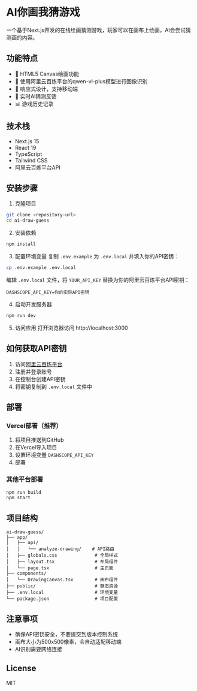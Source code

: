 # AI你画我猜游戏

一个基于Next.js开发的在线绘画猜测游戏，玩家可以在画布上绘画，AI会尝试猜测画的内容。

## 功能特点

- 🎨 HTML5 Canvas绘画功能
- 🤖 使用阿里云百炼平台的qwen-vl-plus模型进行图像识别
- 📱 响应式设计，支持移动端
- 🎯 实时AI猜测反馈
- 📊 游戏历史记录

## 技术栈

- Next.js 15
- React 19
- TypeScript
- Tailwind CSS
- 阿里云百炼平台API

## 安装步骤

1. 克隆项目
```bash
git clone <repository-url>
cd ai-draw-guess
```

2. 安装依赖
```bash
npm install
```

3. 配置环境变量
复制 `.env.example` 为 `.env.local` 并填入你的API密钥：
```bash
cp .env.example .env.local
```

编辑 `.env.local` 文件，将 `YOUR_API_KEY` 替换为你的阿里云百炼平台API密钥：
```
DASHSCOPE_API_KEY=你的实际API密钥
```

4. 启动开发服务器
```bash
npm run dev
```

5. 访问应用
打开浏览器访问 http://localhost:3000

## 如何获取API密钥

1. 访问[阿里云百炼平台](https://dashscope.aliyun.com/)
2. 注册并登录账号
3. 在控制台创建API密钥
4. 将密钥复制到 `.env.local` 文件中

## 部署

### Vercel部署（推荐）

1. 将项目推送到GitHub
2. 在Vercel导入项目
3. 设置环境变量 `DASHSCOPE_API_KEY`
4. 部署

### 其他平台部署

```bash
npm run build
npm start
```

## 项目结构

```
ai-draw-guess/
├── app/
│   ├── api/
│   │   └── analyze-drawing/    # API路由
│   ├── globals.css              # 全局样式
│   ├── layout.tsx               # 布局组件
│   └── page.tsx                 # 主页面
├── components/
│   └── DrawingCanvas.tsx        # 画布组件
├── public/                      # 静态资源
├── .env.local                   # 环境变量
└── package.json                 # 项目配置
```

## 注意事项

- 确保API密钥安全，不要提交到版本控制系统
- 画布大小为500x500像素，会自动适配移动端
- AI识别需要网络连接

## License

MIT